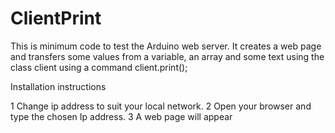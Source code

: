# ClientPrint

This is  minimum code to test the Arduino web server. 
It creates a web page and transfers some values from a variable, an array and some text using the class client using a command
client.print();

Installation instructions

1  Change ip address to suit your local network.
2  Open your browser and type the chosen Ip address.
3  A web page will appear